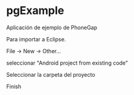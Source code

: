 pgExample
=========

Aplicación de ejemplo de PhoneGap

Para importar a Eclipse.

File -> New -> Other...

seleccionar "Android project from existing code"

Seleccionar la carpeta del proyecto

Finish
